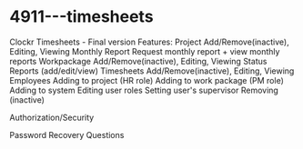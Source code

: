 # 4911---timesheets

Clockr Timesheets - Final version
Features:
Project
    Add/Remove(inactive), Editing, Viewing
    Monthly Report
        Request monthly report + view monthly reports
    Workpackage
        Add/Remove(inactive), Editing, Viewing
        Status Reports (add/edit/view)
        Timesheets
            Add/Remove(inactive), Editing, Viewing
Employees
    Adding to project (HR role)
    Adding to work package (PM role)
    Adding to system
    Editing user roles
    Setting user's supervisor
    Removing (inactive)

Authorization/Security

Password Recovery Questions

